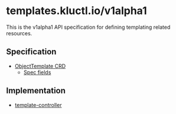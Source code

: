 # templates.kluctl.io/v1alpha1

This is the v1alpha1 API specification for defining templating related resources.

## Specification

- [ObjectTemplate CRD](objecttemplate.md)
    + [Spec fields](objecttemplate.md#spec-fields)

## Implementation

* [template-controller](https://github.com/kluctl/template-controller)

